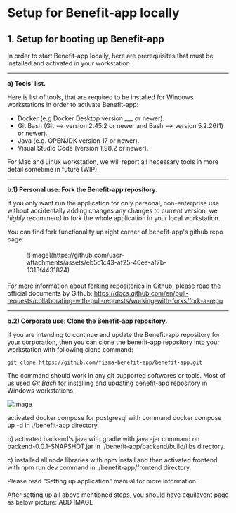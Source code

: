 # Setup for Benefit-app locally

## 1. Setup for booting up Benefit-app

In order to start Benefit-app locally,
here are prerequisites that must
be installed and activated in your workstation. 

---

**a) Tools' list.**

Here is list of tools, that are required to be installed
for Windows workstations in order to activate Benefit-app:

* Docker (e.g Docker Desktop version ___ or newer).
* Git Bash (Git --> version 2.45.2 or newer and Bash --> version 5.2.26(1) or newer).
* Java (e.g. OPENJDK version 17 or newer).
* Visual Studio Code (version 1.98.2 or newer).

For Mac and Linux workstation, we will report all necessary tools
in more detail sometime in future (WIP).

---

**b.1) Personal use: Fork the Benefit-app repository.**

If you only want run the application for only personal,
non-enterprise use without accidentally adding changes
any changes to current version, we _highly_ recommend
to fork the whole application in your local workstation.

You can find fork functionality up right corner of
benefit-app's github repo page:

<figure style="border: 2px blue; padding: 5px;"> 
  ![image](https://github.com/user-attachments/assets/eb5c1c43-af25-46ee-af7b-1313f4431824)
</figure>



For more information about forking repositories in Github,
please read the official documents by Github:
https://docs.github.com/en/pull-requests/collaborating-with-pull-requests/working-with-forks/fork-a-repo

---

**b.2) Corporate use: Clone the Benefit-app repository.**

If you are intending to continue and update the Benefit-app
repository for your corporation, then you can clone 
the benefit-app repository into your workstation
with following clone command:

`git clone https://github.com/fisma-benefit-app/benefit-app.git` 

The command should work in any git supported softwares or tools.
Most of us used _Git Bash_ for installing and updating
benefit-app repository in Windows workstations.

![image](https://github.com/user-attachments/assets/6f05f526-0235-4405-a561-c825763d7ef3)




activated docker compose for postgresql 
with command docker compose up -d in ./benefit-app directory.


b) activated backend's java with gradle 
with java -jar command on backend-0.0.1-SNAPSHOT.jar 
in ./benefit-app/backend/build/libs directory.


c) installed all node libraries with npm install
and then activated frontend with npm run dev command
in ./benefit-app/frontend directory.

Please read "Setting up application" manual for more information.

After setting up all above mentioned steps, you should have
equilavent page as below picture:
ADD IMAGE
